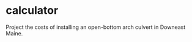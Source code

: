 calculator
==========

Project the costs of installing an open-bottom arch culvert in Downeast Maine.
